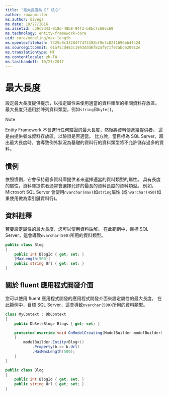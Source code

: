 ```yaml
---
title: "最大長度為 EF 核心"
author: rowanmiller
ms.author: divega
ms.date: 10/27/2016
ms.assetid: c39c5d43-018d-48b8-94f2-b8bc7c686c69
ms.technology: entity-framework-core
uid: core/modeling/max-length
ms.openlocfilehash: 7325c0c3328477473392bf9e7c82f1696bb4f424
ms.sourcegitcommit: 01a75cd483c1943ddd6f82af971f07abde20912e
ms.translationtype: MT
ms.contentlocale: zh-TW
ms.lasthandoff: 10/27/2017
---
```

# <a name="maximum-length"></a>最大長度

設定最大長度提供提示，以指定屬性来使用適當的資料類型的相關資料存放區。 最大長度只適用於陣列資料類型，例如`string`和`byte[]`。

> [!NOTE]  
> Entity Framework 不會進行任何驗證的最大長度，然後將資料傳遞給提供者。 這是由提供者或資料存放區，以驗證是否適當。 比方說，當目標為 SQL Server，超出最大長度時，會導致例外狀況為基礎的資料行的資料類型將不允許儲存過多的資料。

## <a name="conventions"></a>慣例

依照慣例，它會保持最多資料庫提供者來選擇適當的資料類型的屬性。 具有長度的屬性，資料庫提供者通常會選擇允許的最長的資料長度的資料類型。 例如，Microsoft SQL Server 會使用`nvarchar(max)`如`string`屬性 (或`nvarchar(450)`如果使用做為索引鍵資料行)。

## <a name="data-annotations"></a>資料註釋

若要設定屬性的最大長度，您可以使用資料註解。 在此範例中，目標 SQL Server，這會導致`nvarchar(500)`所用的資料類型。

<!-- [!code-csharp[Main](samples/core/Modeling/DataAnnotations/Samples/MaxLength.cs?highlight=4)] -->
``` csharp
public class Blog
{
    public int BlogId { get; set; }
    [MaxLength(500)]
    public string Url { get; set; }
}
```

## <a name="fluent-api"></a>關於 fluent 應用程式開發介面

您可以使用 fluent 應用程式開發的應用程式開發介面來設定屬性的最大長度。 在此範例中，目標 SQL Server，這會導致`nvarchar(500)`所用的資料類型。

<!-- [!code-csharp[Main](samples/core/Modeling/FluentAPI/Samples/MaxLength.cs?highlight=7,8,9)] -->
``` csharp
class MyContext : DbContext
{
    public DbSet<Blog> Blogs { get; set; }

    protected override void OnModelCreating(ModelBuilder modelBuilder)
    {
        modelBuilder.Entity<Blog>()
            .Property(b => b.Url)
            .HasMaxLength(500);
    }
}

public class Blog
{
    public int BlogId { get; set; }
    public string Url { get; set; }
}
```
